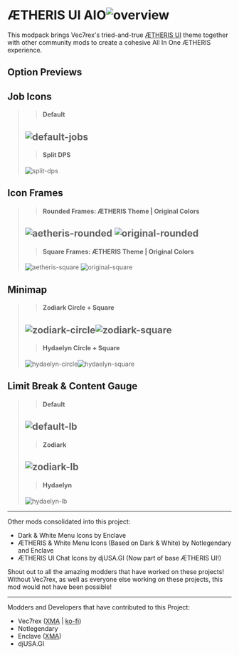 ÆTHERIS UI AIO![overview](https://raw.githubusercontent.com/katawajojo/AETHERIS-UI-AIO/readme-objects/previews/main.png)
=
This modpack brings Vec7rex's tried-and-true [ÆTHERIS UI](https://www.xivmodarchive.com/modid/51534) theme together with other community mods to create a cohesive All In One ÆTHERIS experience.

Option Previews
-
## Job Icons
> >#### Default
> ![default-jobs](https://raw.githubusercontent.com/katawajojo/AETHERIS-UI-AIO/readme-objects/previews/jobs/default.png)
> -
> >#### Split DPS
> ![split-dps](https://raw.githubusercontent.com/katawajojo/AETHERIS-UI-AIO/readme-objects/previews/jobs/split.png)
## Icon Frames
>>#### Rounded Frames: ÆTHERIS Theme | Original Colors
>![aetheris-rounded](https://raw.githubusercontent.com/katawajojo/AETHERIS-UI-AIO/readme-objects/previews/frames/aetheris-rounded.png)
>![original-rounded](https://raw.githubusercontent.com/katawajojo/AETHERIS-UI-AIO/readme-objects/previews/frames/og-rounded.png)
>-
>>#### Square Frames: ÆTHERIS Theme | Original Colors
>![aetheris-square](https://raw.githubusercontent.com/katawajojo/AETHERIS-UI-AIO/readme-objects/previews/frames/aetheris-square.png)
>![original-square](https://raw.githubusercontent.com/katawajojo/AETHERIS-UI-AIO/readme-objects/previews/frames/og-square.png)
## Minimap
>>#### Zodiark Circle + Square
>![zodiark-circle](https://raw.githubusercontent.com/katawajojo/AETHERIS-UI-AIO/readme-objects/previews/maps/zodiark-circle.png)![zodiark-square](https://raw.githubusercontent.com/katawajojo/AETHERIS-UI-AIO/readme-objects/previews/maps/zodiark-square.png)
>-
>>#### Hydaelyn Circle + Square
>![hydaelyn-circle](https://raw.githubusercontent.com/katawajojo/AETHERIS-UI-AIO/readme-objects/previews/maps/hydaelyn-circle.png)![hydaelyn-square](https://raw.githubusercontent.com/katawajojo/AETHERIS-UI-AIO/readme-objects/previews/maps/hydaelyn-square.png)
## Limit Break & Content Gauge
>> #### Default
> ![default-lb](https://raw.githubusercontent.com/katawajojo/AETHERIS-UI-AIO/readme-objects/previews/lb/default.png)
> -
>> #### Zodiark
> ![zodiark-lb](https://raw.githubusercontent.com/katawajojo/AETHERIS-UI-AIO/readme-objects/previews/lb/zodiark.png)
> -
> >#### Hydaelyn
> ![hydaelyn-lb](https://raw.githubusercontent.com/katawajojo/AETHERIS-UI-AIO/readme-objects/previews/lb/hydaelyn.png)

---
Other mods consolidated into this project:
- Dark & White Menu Icons by Enclave
- ÆTHERIS & White Menu Icons (Based on Dark & White) by Notlegendary and Enclave
- ÆTHERIS UI Chat Icons by <span>djUSA.GI</span> (Now part of base ÆTHERIS UI!)

Shout out to all the amazing modders that have worked on these projects! Without Vec7rex, as
well as everyone else working on these projects, this mod would not have been possible!

---
Modders and Developers that have contributed to this Project:
- Vec7rex ([XMA](https://www.xivmodarchive.com/user/1208) | [ko-fi](https://ko-fi.com/vec7rex))
- Notlegendary
- Enclave ([XMA](https://www.xivmodarchive.com/user/100482))
- <span>djUSA.GI</span>
